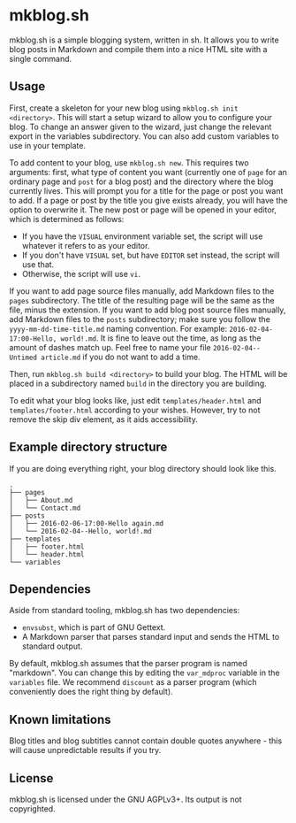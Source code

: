 # mkblog.sh

mkblog.sh is a simple blogging system, written in sh. It allows you to write
blog posts in Markdown and compile them into a nice HTML site with a single
command.

## Usage

First, create a skeleton for your new blog using `mkblog.sh init <directory>`.
This will start a setup wizard to allow you to configure your blog. To change
an answer given to the wizard, just change the relevant export in the variables
subdirectory. You can also add custom variables to use in your template.

To add content to your blog, use `mkblog.sh new`. This requires two arguments:
first, what type of content you want (currently one of `page` for an ordinary
page and `post` for a blog post) and the directory where the blog currently
lives. This will prompt you for a title for the page or post you want to add. If
a page or post by the title you give exists already, you will have the option to
overwrite it. The new post or page will be opened in your editor, which is
determined as follows:

* If you have the `VISUAL` environment variable set, the script will use
  whatever it refers to as your editor.
* If you don't have `VISUAL` set, but have `EDITOR` set instead, the script will
  use that.
* Otherwise, the script will use `vi`.

If you want to add page source files manually, add Markdown files to the `pages`
subdirectory. The title of the resulting page will be the same as the file,
minus the extension. If you want to add blog post source files manually, add
Markdown files to the `posts` subdirectory; make sure you follow the
`yyyy-mm-dd-time-title.md` naming convention. For example:
`2016-02-04-17:00-Hello, world!.md`. It is fine to leave out the time, as long
as the amount of dashes match up. Feel free to name your file
`2016-02-04--Untimed article.md` if you do not want to add a time.

Then, run `mkblog.sh build <directory>` to build your blog. The HTML will be
placed in a subdirectory named `build` in the directory you are building.

To edit what your blog looks like, just edit `templates/header.html` and
`templates/footer.html` according to your wishes. However, try to not remove
the skip div element, as it aids accessibility.

## Example directory structure

If you are doing everything right, your blog directory should look like this.

    .
    ├── pages
    │   ├── About.md
    │   └── Contact.md
    ├── posts
    │   ├── 2016-02-06-17:00-Hello again.md
    │   └── 2016-02-04--Hello, world!.md
    ├── templates
    │   ├── footer.html
    │   └── header.html
    └── variables

## Dependencies

Aside from standard tooling, mkblog.sh has two dependencies:

* `envsubst`, which is part of GNU Gettext.
* A Markdown parser that parses standard input and sends the HTML to standard
  output.

By default, mkblog.sh assumes that the parser program is named "markdown". You
can change this by editing the `var_mdproc` variable in the `variables` file. We
recommend `discount` as a parser program (which conveniently does the right
thing by default).

## Known limitations

Blog titles and blog subtitles cannot contain double quotes anywhere - this will
cause unpredictable results if you try.

## License

mkblog.sh is licensed under the GNU AGPLv3+. Its output is not copyrighted.
